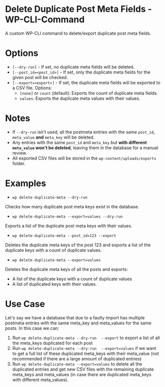 # Delete Duplicate Post Meta Fields - WP-CLI-Command
A custom WP-CLI command to delete/export duplicate post meta fields.

# Options
- `[--dry-run]` - If set, no duplicate meta fields will be deleted.
- `[--post_id=<post_id>]` - If set, only the duplicate meta fields for the given post will be checked.
- `[--export=<export>]` - If set, the duplicate meta fields will be exported to a CSV file. Options:
    - `[none]` or `count` (default): Exports the count of duplicate meta fields.
    - `values`: Exports the duplicate meta values with their values.

# Notes
- If `--dry-run` isn't used, all the postmeta entries with the same `post_id`, `meta_value` **and** `meta_key` will be deleted.
- Any entries with the same `post_id` and `meta_key` but **with different `meta_value` won't be deleted**, leaving them in the database for a manual review.
- All exported CSV files will be stored in the `wp-content/uploads/exports` folder.

# Examples
- `wp delete-duplicate-meta --dry-run`

Checks how many duplicate post meta keys exist in the database.
  
- `wp delete-duplicate-meta --export=values --dry-run`

Exports a list of the duplicate post meta keys with their values.

- `wp delete-duplicate-meta --post_id=123 --export`

Deletes the duplicate meta keys of the post 123 and exports a list of the duplicate keys with a count of duplicate values.

- `wp delete-duplicate-meta --export=values`

Deletes the duplicate meta keys of all the posts and exports:
- A list of the duplicate keys with a count of duplicate values
- A list of duplicated keys with their values.

# Use Case
Let's say we have a database that due to a faulty import has multiple postmeta entries with the same meta_key and meta_values for the same posts. In this case we can:
1. Run `wp delete-duplicate-meta --dry-run  --export` to export a list of all the meta_keys duplicated for each post
2. Run `wp delete-duplicate-meta --dry-run  --export=values` if we want to get a full list of these duplicated meta_keys with their meta_value (not recommended if there are a large amount of duplicated entries)
3. Run `wp delete-duplicate-meta --export=values` to delete all the duplicated entries and get new CSV files with the remaining duplicate meta_keys and meta_values (in case there are duplicated meta_keys with different meta_values).
